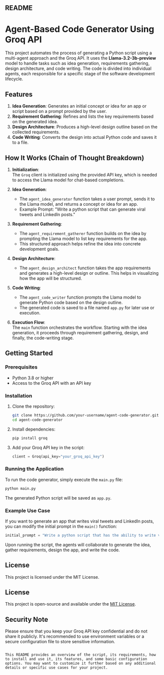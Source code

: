 ## README

# Agent-Based Code Generator Using Groq API

This project automates the process of generating a Python script using a multi-agent approach and the Groq API. It uses the **Llama-3.2-3b-preview** model to handle tasks such as idea generation, requirements gathering, design architecture, and code writing. The code is divided into individual agents, each responsible for a specific stage of the software development lifecycle.

## Features
1. **Idea Generation**: Generates an initial concept or idea for an app or script based on a prompt provided by the user.
2. **Requirement Gathering**: Refines and lists the key requirements based on the generated idea.
3. **Design Architecture**: Produces a high-level design outline based on the collected requirements.
4. **Code Writing**: Converts the design into actual Python code and saves it to a file.

## How It Works (Chain of Thought Breakdown)

1. **Initialization**:  
   The `Groq` client is initialized using the provided API key, which is needed to access the Llama model for chat-based completions.

2. **Idea Generation**:  
   - The `agent_idea_generator` function takes a user prompt, sends it to the Llama model, and returns a concept or idea for an app.
   - Example Prompt: "Write a python script that can generate viral tweets and LinkedIn posts."

3. **Requirement Gathering**:  
   - The `agent_requirement_gatherer` function builds on the idea by prompting the Llama model to list key requirements for the app.
   - This structured approach helps refine the idea into concrete development goals.

4. **Design Architecture**:  
   - The `agent_design_architect` function takes the app requirements and generates a high-level design or outline. This helps in visualizing how the app will be structured.

5. **Code Writing**:  
   - The `agent_code_writer` function prompts the Llama model to generate Python code based on the design outline.
   - The generated code is saved to a file named `app.py` for later use or execution.

6. **Execution Flow**:  
   The `main` function orchestrates the workflow. Starting with the idea generation, it proceeds through requirement gathering, design, and finally, the code-writing stage.

## Getting Started

### Prerequisites
- Python 3.8 or higher
- Access to the Groq API with an API key

### Installation

1. Clone the repository:
   ```bash
   git clone https://github.com/your-username/agent-code-generator.git
   cd agent-code-generator
   ```

2. Install dependencies:
   ```bash
   pip install groq
   ```

3. Add your Groq API key in the script:
   ```python
   client = Groq(api_key="your_groq_api_key")
   ```

### Running the Application

To run the code generator, simply execute the `main.py` file:

```bash
python main.py
```

The generated Python script will be saved as `app.py`.

### Example Use Case

If you want to generate an app that writes viral tweets and LinkedIn posts, you can modify the initial prompt in the `main()` function:

```python
initial_prompt = "Write a python script that has the ability to write viral Tweet and linkedin post of only 200 words"
```

Upon running the script, the agents will collaborate to generate the idea, gather requirements, design the app, and write the code.

## License
This project is licensed under the MIT License.

## License

This project is open-source and available under the [MIT License](https://opensource.org/licenses/MIT).

## Security Note

Please ensure that you keep your Groq API key confidential and do not share it publicly. It's recommended to use environment variables or a secure configuration file to store sensitive information.
```

This README provides an overview of the script, its requirements, how to install and use it, its features, and some basic configuration options. You may want to customize it further based on any additional details or specific use cases for your project.
